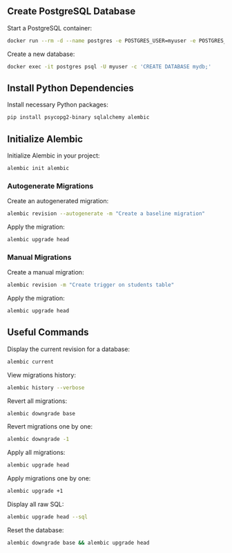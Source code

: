 ## Create PostgreSQL Database

Start a PostgreSQL container:
```sh
docker run --rm -d --name postgres -e POSTGRES_USER=myuser -e POSTGRES_PASSWORD=mypassword -p 5432:5432 postgres
```

Create a new database:
```sh
docker exec -it postgres psql -U myuser -c 'CREATE DATABASE mydb;'
```

## Install Python Dependencies

Install necessary Python packages:
```sh
pip install psycopg2-binary sqlalchemy alembic
```

## Initialize Alembic

Initialize Alembic in your project:
```sh
alembic init alembic
```

### Autogenerate Migrations

Create an autogenerated migration:
```sh
alembic revision --autogenerate -m "Create a baseline migration"
```
Apply the migration:
```sh
alembic upgrade head
```

### Manual Migrations

Create a manual migration:
```sh
alembic revision -m "Create trigger on students table"
```
Apply the migration:
```sh
alembic upgrade head
```

## Useful Commands

Display the current revision for a database:
```sh
alembic current
```

View migrations history:
```sh
alembic history --verbose
```

Revert all migrations:
```sh
alembic downgrade base
```

Revert migrations one by one:
```sh
alembic downgrade -1
```

Apply all migrations:
```sh
alembic upgrade head
```

Apply migrations one by one:
```sh
alembic upgrade +1
```

Display all raw SQL:
```sh
alembic upgrade head --sql
```

Reset the database:
```sh
alembic downgrade base && alembic upgrade head
```
